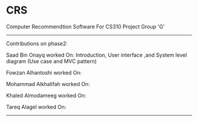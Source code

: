 # CRS

Computer Recommendtion Software For CS310 Project Group 'G' 


-----------------------------------------------------------------
Contributions on phase2:

Saad Bin Onayq worked On: Introduction, User interface ,and System level diagram (Use case and MVC pattern)

Fowzan Alhantoshi worked On:  

Mohammad Alkhalifah worked On: 

Khaled Almodameeg worked On: 

Tareq Alagel worked On: 

-----------------------------------------------------------------


